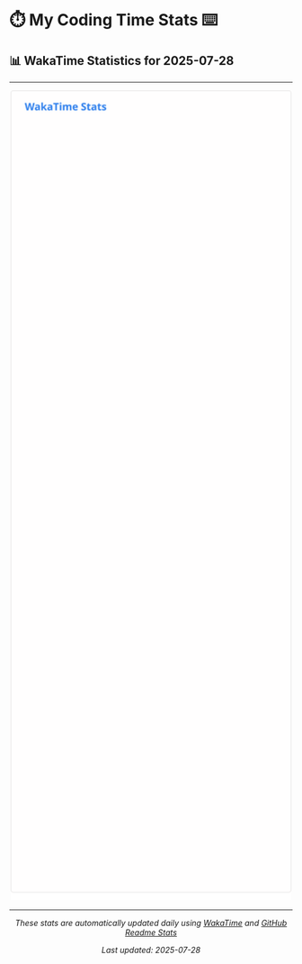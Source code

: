 # ⏱️ My Coding Time Stats ⌨️

## 📊 WakaTime Statistics for 2025-07-28

---

<div align="center">

<img src="./images/wakatime-stats-2025-07-28.svg" alt="WakaTime Stats" width="500">

</div>

---

<div align="center">

*These stats are automatically updated daily using [WakaTime](https://wakatime.com) and [GitHub Readme Stats](https://github.com/anuraghazra/github-readme-stats)*

*Last updated: 2025-07-28*
</div>
